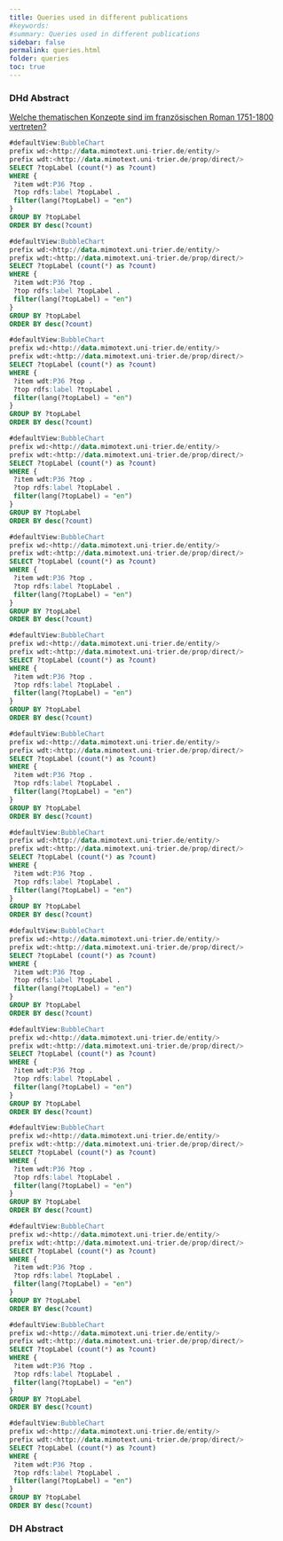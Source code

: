 ```yaml
---
title: Queries used in different publications
#keywords:
#summary: Queries used in different publications
sidebar: false
permalink: queries.html
folder: queries
toc: true
---
```


### DHd Abstract

[Welche thematischen Konzepte sind im französischen Roman 1751-1800 vertreten?](https://query.mimotext.uni-trier.de/index.html#%23defaultView%3ABubbleChart%0Aprefix%20wd%3A%3Chttp%3A%2F%2Fdata.mimotext.uni-trier.de%2Fentity%2F%3E%0Aprefix%20wdt%3A%3Chttp%3A%2F%2Fdata.mimotext.uni-trier.de%2Fprop%2Fdirect%2F%3E%20%0ASELECT%20%3FtopLabel%20%28count%28%2a%29%20as%20%3Fcount%29%0AWHERE%20%7B%0A%20%3Fitem%20wdt%3AP36%20%3Ftop%20.%0A%20%3Ftop%20rdfs%3Alabel%20%3FtopLabel%20.%0A%20filter%28lang%28%3FtopLabel%29%20%3D%20%22en%22%29%0A%7D%0AGROUP%20BY%20%3FtopLabel%0AORDER%20BY%20desc%28%3Fcount%29)


```sql
#defaultView:BubbleChart
prefix wd:<http://data.mimotext.uni-trier.de/entity/>
prefix wdt:<http://data.mimotext.uni-trier.de/prop/direct/> 
SELECT ?topLabel (count(*) as ?count)
WHERE {
 ?item wdt:P36 ?top .
 ?top rdfs:label ?topLabel .
 filter(lang(?topLabel) = "en")
}
GROUP BY ?topLabel
ORDER BY desc(?count)
```

```sql
#defaultView:BubbleChart
prefix wd:<http://data.mimotext.uni-trier.de/entity/>
prefix wdt:<http://data.mimotext.uni-trier.de/prop/direct/> 
SELECT ?topLabel (count(*) as ?count)
WHERE {
 ?item wdt:P36 ?top .
 ?top rdfs:label ?topLabel .
 filter(lang(?topLabel) = "en")
}
GROUP BY ?topLabel
ORDER BY desc(?count)
```


```sql
#defaultView:BubbleChart
prefix wd:<http://data.mimotext.uni-trier.de/entity/>
prefix wdt:<http://data.mimotext.uni-trier.de/prop/direct/> 
SELECT ?topLabel (count(*) as ?count)
WHERE {
 ?item wdt:P36 ?top .
 ?top rdfs:label ?topLabel .
 filter(lang(?topLabel) = "en")
}
GROUP BY ?topLabel
ORDER BY desc(?count)
```



```sql
#defaultView:BubbleChart
prefix wd:<http://data.mimotext.uni-trier.de/entity/>
prefix wdt:<http://data.mimotext.uni-trier.de/prop/direct/> 
SELECT ?topLabel (count(*) as ?count)
WHERE {
 ?item wdt:P36 ?top .
 ?top rdfs:label ?topLabel .
 filter(lang(?topLabel) = "en")
}
GROUP BY ?topLabel
ORDER BY desc(?count)
```



```sql
#defaultView:BubbleChart
prefix wd:<http://data.mimotext.uni-trier.de/entity/>
prefix wdt:<http://data.mimotext.uni-trier.de/prop/direct/> 
SELECT ?topLabel (count(*) as ?count)
WHERE {
 ?item wdt:P36 ?top .
 ?top rdfs:label ?topLabel .
 filter(lang(?topLabel) = "en")
}
GROUP BY ?topLabel
ORDER BY desc(?count)
```



```sql
#defaultView:BubbleChart
prefix wd:<http://data.mimotext.uni-trier.de/entity/>
prefix wdt:<http://data.mimotext.uni-trier.de/prop/direct/> 
SELECT ?topLabel (count(*) as ?count)
WHERE {
 ?item wdt:P36 ?top .
 ?top rdfs:label ?topLabel .
 filter(lang(?topLabel) = "en")
}
GROUP BY ?topLabel
ORDER BY desc(?count)
```



```sql
#defaultView:BubbleChart
prefix wd:<http://data.mimotext.uni-trier.de/entity/>
prefix wdt:<http://data.mimotext.uni-trier.de/prop/direct/> 
SELECT ?topLabel (count(*) as ?count)
WHERE {
 ?item wdt:P36 ?top .
 ?top rdfs:label ?topLabel .
 filter(lang(?topLabel) = "en")
}
GROUP BY ?topLabel
ORDER BY desc(?count)
```



```sql
#defaultView:BubbleChart
prefix wd:<http://data.mimotext.uni-trier.de/entity/>
prefix wdt:<http://data.mimotext.uni-trier.de/prop/direct/> 
SELECT ?topLabel (count(*) as ?count)
WHERE {
 ?item wdt:P36 ?top .
 ?top rdfs:label ?topLabel .
 filter(lang(?topLabel) = "en")
}
GROUP BY ?topLabel
ORDER BY desc(?count)
```



```sql
#defaultView:BubbleChart
prefix wd:<http://data.mimotext.uni-trier.de/entity/>
prefix wdt:<http://data.mimotext.uni-trier.de/prop/direct/> 
SELECT ?topLabel (count(*) as ?count)
WHERE {
 ?item wdt:P36 ?top .
 ?top rdfs:label ?topLabel .
 filter(lang(?topLabel) = "en")
}
GROUP BY ?topLabel
ORDER BY desc(?count)
```



```sql
#defaultView:BubbleChart
prefix wd:<http://data.mimotext.uni-trier.de/entity/>
prefix wdt:<http://data.mimotext.uni-trier.de/prop/direct/> 
SELECT ?topLabel (count(*) as ?count)
WHERE {
 ?item wdt:P36 ?top .
 ?top rdfs:label ?topLabel .
 filter(lang(?topLabel) = "en")
}
GROUP BY ?topLabel
ORDER BY desc(?count)
```


```sql
#defaultView:BubbleChart
prefix wd:<http://data.mimotext.uni-trier.de/entity/>
prefix wdt:<http://data.mimotext.uni-trier.de/prop/direct/> 
SELECT ?topLabel (count(*) as ?count)
WHERE {
 ?item wdt:P36 ?top .
 ?top rdfs:label ?topLabel .
 filter(lang(?topLabel) = "en")
}
GROUP BY ?topLabel
ORDER BY desc(?count)
```


```sql
#defaultView:BubbleChart
prefix wd:<http://data.mimotext.uni-trier.de/entity/>
prefix wdt:<http://data.mimotext.uni-trier.de/prop/direct/> 
SELECT ?topLabel (count(*) as ?count)
WHERE {
 ?item wdt:P36 ?top .
 ?top rdfs:label ?topLabel .
 filter(lang(?topLabel) = "en")
}
GROUP BY ?topLabel
ORDER BY desc(?count)
```


```sql
#defaultView:BubbleChart
prefix wd:<http://data.mimotext.uni-trier.de/entity/>
prefix wdt:<http://data.mimotext.uni-trier.de/prop/direct/> 
SELECT ?topLabel (count(*) as ?count)
WHERE {
 ?item wdt:P36 ?top .
 ?top rdfs:label ?topLabel .
 filter(lang(?topLabel) = "en")
}
GROUP BY ?topLabel
ORDER BY desc(?count)
```


```sql
#defaultView:BubbleChart
prefix wd:<http://data.mimotext.uni-trier.de/entity/>
prefix wdt:<http://data.mimotext.uni-trier.de/prop/direct/> 
SELECT ?topLabel (count(*) as ?count)
WHERE {
 ?item wdt:P36 ?top .
 ?top rdfs:label ?topLabel .
 filter(lang(?topLabel) = "en")
}
GROUP BY ?topLabel
ORDER BY desc(?count)
```




### DH Abstract